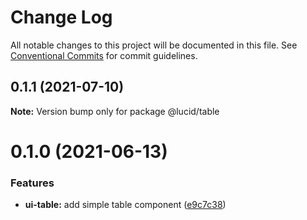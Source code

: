 # Change Log

All notable changes to this project will be documented in this file.
See [Conventional Commits](https://conventionalcommits.org) for commit guidelines.

## 0.1.1 (2021-07-10)

**Note:** Version bump only for package @lucid/table





# 0.1.0 (2021-06-13)


### Features

* **ui-table:** add simple table component ([e9c7c38](https://github.com/vladislav1010/lucid/commit/e9c7c38c6454c396d3b35ebf140f33bde1a79c30))
